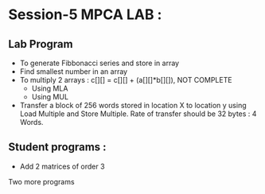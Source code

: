 # Session-5 MPCA LAB : 

## Lab Program 

- To generate Fibbonacci series and store in array 
- Find smallest number in  an array 
- To multiply 2 arrays : c[][] = c[][] + (a[][]*b[][]), NOT COMPLETE
  - Using MLA 
  - Using MUL 
- Transfer a block of 256 words stored in location X to location y using Load Multiple and Store Multiple. Rate of transfer should be 32 bytes : 4 Words. 

## Student programs : 

- Add 2 matrices of order 3

Two more programs 
